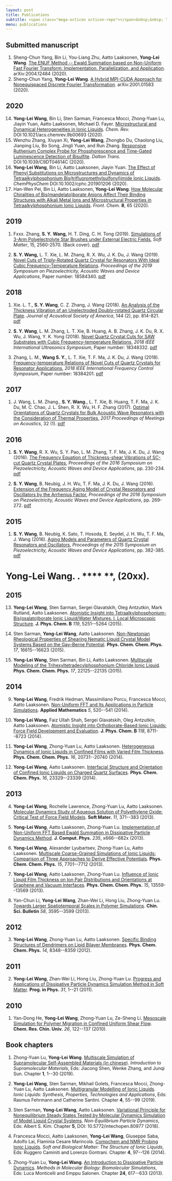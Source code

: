 ```yaml
---
layout: post
title: Publications
subtitle: <span class="mega-octicon octicon-repo"></span>&nbsp;&nbsp; Yonglei's Publications
menu: publications
---
```


## Submitted manuscript

1. Sheng-Chun Yang, Bin Li, You-Liang Zhu, Aatto Laaksonen, **Yong-Lei Wang**. [The ENUF Method -- Ewald Summation based on Non-Uniform Fast Fourier Transform: Implementation, Parallelization, and Application](https://arxiv.org/abs/2004.12484). arXiv:2004.12484 (2020).
2. Sheng-Chun Yang, **Yong-Lei Wang**. [A Hybrid MPI-CUDA Approach for Nonequispaced Discrete Fourier Transformation](https://arxiv.org/abs/2001.01583). arXiv:2001.01583 (2020).


## 2020

14. **Yong-Lei Wang**, Bin Li, Sten Sarman, Francesca Mocci, Zhong-Yuan Lu, Jiayin Yuan, Aatto Laaksonen, Michael D. Fayer. [Microstructural and Dynamical Heterogeneities in Ionic Liquids](https://pubs.acs.org/doi/abs/10.1021/acs.chemrev.9b00693). *Chem. Rev.* DOI:10.1021/acs.chemrev.9b00693 (2020).
3. Wenzhu Zhang, Xiuyan Xi, **Yong-Lei Wang**, Zhongbo Du, Chaolong Liu, Jianping
Liu, Bo Song, Jingli Yuan, and Run Zhang. [Responsive Ruthenium Complex Probe for Phosphorescence and Time-Gated Luminescence Detection of Bisulfite](https://pubs.rsc.org/en/content/articlelanding/2020/dt/c9dt04614c). *Dalton Trans.* DOI:10.1039/C9DT04614C (2020).
2. **Yong-Lei Wang**, Bin Li, Aatto Laaksonen, Jiayin Yuan. [The Effect of Phenyl Substitutions on Microstructures and Dynamics of Tetraalkylphosphonium Bis(trifluoromethylsulfonyl)imide Ionic Liquids](https://chemistry-europe.onlinelibrary.wiley.com/doi/abs/10.1002/cphc.201901206). *ChemPhysChem* DOI:10.1002/cphc.201901206 (2020).
1. Han-Wen Pei, Bin Li, Aatto Laaksonen, **Yong-Lei Wang**. [How Molecular Chiralities of Bis(mandelato)borate Anions Affect Their Binding Structures with Alkali Metal Ions and Microstructural Properties in Tetraalkylphosphonium Ionic Liquids](https://www.frontiersin.org/articles/10.3389/fchem.2020.00065/full). *Front. Chem.* **8**, 65 (2020).


## 2019











1. Fxxx. Zhang, **S. Y.** **Wang,** H. T. Ding, C. H. Tong (2019). [Simulations of 3-Arm Polyelectrolyte Star Brushes under External Electric Fields](https://pubs.rsc.org/en/content/articlelanding/2019/sm/c8sm02131g#!divAbstract), *Soft Matter*, 15, 2560-2570. (Back cover). <a href="/assets/files/2019Soft_Matter.pdf">pdf</a>

2. **S. Y. Wang,** L. T. Xie, L. M. Zhang,     R. X. Wu, J. K. Du, J. Wang (2019). [Novel Cuts of Triply-Rotated Quartz Crystal for Resonators With      Ideal Cubic Frequency-Temperature Relations](https://ieeexplore.ieee.org/document/8681866). *Proceedings     of the 2019 Symposium on Piezoelectricity, Acoustic Waves and Device     Applications*, Paper     number: 18584340. <a href="/assets/files/2019SPWADA.pdf">pdf</a>

## 2018

1. Xie. L. T., **S. Y.     Wang**, C. Z. Zhang, J. Wang (2018). [An Analysis of the Thickness Vibration of an      Unelectroded Doubly-rotated Quartz Circular Plate](https://asa.scitation.org/doi/10.1121/1.5050609?af=R). *Journal of Acoustical Society of     America*, 144 (2), pp. 814-821. <a href="/assets/files/2018JASA.pdf">pdf</a>

2.  **S. Y. Wang**, L. M. Zhang, L. T.     Xie, B. Huang, A. B. Zhang, J. K. Du, R. X. Wu, J. Wang, Y. K. Yong (2018). [Novel Quartz Crystal Cuts for SAW Substrates with      Cubic Frequency-temperature Relations,](https://ieeexplore.ieee.org/document/8579853) *2018 IEEE International Ultrasonics     Symposium*, Paper number: 18348332. <a href="/assets/files/2018IUS.pdf">pdf</a>

3.  Zhang, L. M., **Wang     S. Y.**, L. T. Xie, T. F. Ma, J. K. Du, J. Wang (2018). [Frequency-temperature Relations of Novel Cuts of      Quartz Crystals for Resonator Applications](https://ieeexplore.ieee.org/document/8597466), *2018 IEEE International Frequency     Control Symposium*, Paper number: 18384201. <a href="/assets/files/2018IFCS.pdf">pdf</a>

## 2017

1. J. Wang, L. M. Zhang.,     **S. Y. Wang.**, L. T. Xie, B. Huang, T. F. Ma, J. K. Du, M. C. Chao,     J. L. Shen, R. X. Wu, H. F. Zhang (2017). [Optimal Orientations of Quartz Crystals for Bulk      Acoustic Wave Resonators with the Consideration of Thermal Properties,](https://asa.scitation.org/doi/10.1121/2.0000724) *2017 Proceedings of Meetings on Acoustics*, 32 (1). <a href="/assets/files/2017ICU.pdf">pdf</a>

## 2016

1. **S. Y. Wang**, R. X. Wu, S. Y.     Pao, L. M. Zhang, T. F. Ma, J. K. Du, J. Wang (2016). [The Frequency Equation of Thickness-shear      Vibrations of SC-cut Quartz Crystal Plates](https://ieeexplore.ieee.org/document/7829994), *Proceedings of the 2016 Symposium     on Piezoelectricity, Acoustic Waves and Device Applications*, pp. 230-234. <a href="/assets/files/2016SPAWADA1.pdf">pdf</a>

2. **S. Y. Wang**, B. Neubig, J.     H. Wu, T. F. Ma, J. K. Du, J. Wang (2016). [Extension of the Frequency Aging Model of Crystal      Resonators and Oscillators by the Arrhenius Factor](https://ieeexplore.ieee.org/document/7830003), *Proceedings of the 2016     Symposium on Piezoelectricity, Acoustic Waves and Device Applications*,     pp. 269-272. <a href="/assets/files/2016SPAWADA.pdf">pdf</a>

## 2015

1. **S. Y. Wang**, B. Neubig, K. Sato,     T. Hosoda, E. Seydel, J. H. Wu, T. F. Ma, J. Wang (2016). [Aging Models and Parameters of Quartz Crystal      Resonators and Oscillators](https://ieeexplore.ieee.org/document/7364512/), *Proceedings of the 2015 Symposium on Piezoelectricity, Acoustic Waves and Device Applications*, pp. 382-385. <a href="/assets/files/2015SPAWADA.pdf">pdf</a>


# **Yong-Lei Wang**. [](). **** **,  (20xx).







## 2015

13. **Yong-Lei Wang**, Sten Sarman, Sergei Glavatskih, Oleg Antzutkin, Mark Rutland, Aatto Laaksonen. [Atomistic Insight into Tetraalkylphosphonium-Bis(oxalato)borate Ionic Liquid/Water Mixtures. I. Local Microscopic Structure](https://pubs.acs.org/doi/10.1021/acs.jpcb.5b00667). **J. Phys. Chem. B** *119*, 5251--5264 (2015).

14. Sten Sarman, **Yong-Lei Wang**, Aatto Laaksonen. [Non-Newtonian Rheological Properties of Shearing Nematic Liquid Crystal Model Systems Based on the Gay–Berne Potential](https://pubs.rsc.org/en/content/articlelanding/2015/cp/c5cp02468d). **Phys. Chem. Chem. Phys.** *17*, 16615--16623 (2015).

15. **Yong-Lei Wang**, Sten Sarman, Bin Li, Aatto Laaksonen. [Multiscale Modeling of the Trihexyltetradecylphosphonium Chloride Ionic Liquid](https://pubs.rsc.org/ko/content/articlelanding/2015/cp/c5cp02586a). **Phys. Chem. Chem. Phys.** *17*, 22125--22135 (2015).





## 2014

9. **Yong-Lei Wang**, Fredrik Hedman, Massimiliano Porcu, Francesca Mocci, Aatto Laaksonen. [Non-Uniform FFT and Its Applications in Particle Simulations](https://m.scirp.org/papers/42807). **Applied Mathematics** *5*, 520--541 (2014).

10. **Yong-Lei Wang**, Faiz Ullah Shah, Sergei Glavatskih, Oleg Antzutkin, Aatto
Laaksonen. [Atomistic Insight into Orthoborate-Based Ionic Liquids: Force Field Development and Evaluation](https://pubs.acs.org/doi/10.1021/jp503029d). **J. Phys. Chem. B** *118*, 8711--8723 (2014).

11. **Yong-Lei Wang**, Zhong-Yuan Lu, Aatto Laaksonen. [Heterogeneous Dynamics of Ionic Liquids in Confined Films with Varied Film Thickness](https://pubs.rsc.org/en/content/articlelanding/2014/CP/c4cp02843k). **Phys. Chem. Chem. Phys.** *16*, 20731--20740 (2014).

12. **Yong-Lei Wang**, Aatto Laaksonen. [Interfacial Structure and Orientation of Confined Ionic Liquids on Charged Quartz Surfaces](https://pubs.rsc.org/en/Content/ArticleLanding/CP/2014/C4CP03077J). **Phys. Chem. Chem. Phys.** *16*, 23329--23339 (2014).





## 2013

4. **Yong-Lei Wang**, Rochelle Lawrence, Zhong-Yuan Lu, Aatto Laaksonen. [Molecular Dynamics Study of Aqueous Solution of Polyethylene Oxide: Critical Test
of Force Field Models](https://www.tandfonline.com/doi/abs/10.1080/1539445X.2012.669221). **Soft Mater.** *11*, 371--383 (2013).

5. **Yong-Lei Wang**, Aatto Laaksonen, Zhong-Yuan Lu. [Implementation of Non-Uniform FFT Based Ewald Summation in Dissipative Particle Dynamics Method](https://www.sciencedirect.com/science/article/pii/S0021999112005542). **J. Comput. Phys.** *235*, x666--682x (2013).

6. **Yong-Lei Wang**, Alexander Lyubartsev, Zhong-Yuan Lu, Aatto Laaksonen. [Multiscale Coarse-Grained Simulations of Ionic Liquids: Comparison of Three Approaches to Derive Effective Potentials](https://pubs.rsc.org/en/content/articlelanding/2013/cp/c3cp44108c). **Phys. Chem. Chem. Phys.** *15*, 7701--7712 (2013).

7. **Yong-Lei Wang**, Aatto Laaksonen, Zhong-Yuan Lu. [Influence of Ionic Liquid Film Thickness on Ion Pair Distributions and Orientations at Graphene and Vacuum Interfaces](https://pubs.rsc.org/en/content/articlelanding/2013/CP/C3CP51226F). **Phys. Chem. Chem. Phys.** *15*, 13559--13569 (2013).

8. Yan-Chun Li, **Yong-Lei Wang**, Zhan-Wei Li, Hong Liu, Zhong-Yuan Lu. [Towards Larger Spatiotemporal Scales in Polymer Simulations](https://link.springer.com/article/10.1007/s11434-013-5981-1). **Chin. Sci. Bulletin** *58*, 3595--3599 (2013).





## 2012
3. **Yong-Lei Wang**, Zhong-Yuan Lu, Aatto Laaksonen. [Specific Binding Structures of Dendrimers on Lipid Bilayer Membranes](https://pubs.rsc.org/en/content/articlelanding/2012/cp/c2cp40700k). **Phys. Chem. Chem. Phys.** *14*, 8348--8359 (2012).





## 2011

2. **Yong-Lei Wang**, Zhan-Wei Li, Hong Liu, Zhong-Yuan Lu. [Progress and Applications of Dissipative Particle Dynamics Simulation Method in Soft Matter](https://pip.nju.edu.cn/Views/Shared/Error.aspx?aspxerrorpath=/Home/DownloadPDF/731). **Prog. in Phys.** *31*, 1--21 (2011).





## 2010

1. Yan-Dong He, **Yong-Lei Wang**, Zhong-Yuan Lu, Ze-Sheng Li. [Mesoscale Simulation for Polymer Migration in Confined Uniform Shear Flow](https://www.semanticscholar.org/paper/Mesoscale-Simulation-for-Polymer-Migration-in-Shear-He-Yan-dong/f2ce90d761403ffa163fd09085bcf9f7726411d9). **Chem. Res. Chin. Univ.** *26*, 122--137 (2010).





## Book chapters

1. Zhong-Yuan Lu, **Yong-Lei Wang**. [Multiscale Simulation of Supramolecular Self-Assembled Materials (in chinese)](). *Introduction to Supramolecular Materials*, Eds: Jiacong Shen, Wenke Zhang, and Junqi Sun. Chapter **1**, 1--30 (2019).

2. **Yong-Lei Wang**, Sten Sarman, Mikhail Golets, Francesca Mocci, Zhong-Yuan Lu, Aatto Laaksonen. [Multigranular Modelling of Ionic Liquids](https://www.degruyter.com/view/book/9783110583632/10.1515/9783110583632-004.xml). *Ionic Liquids: Synthesis, Properties, Technologies and Applications*, Eds: Rasmus Fehrmann and Catherine Santini. Chapter **4**, 55--99 (2019).

3. Sten Sarman, **Yong-Lei Wang**, Aatto Laaksonen. [Variational Principle for Nonequilibrium Steady States Tested by Molecular Dynamics Simulation of Model Liquid Crystal Systems](https://www.intechopen.com/books/non-equilibrium-particle-dynamics/variational-principle-for-nonequilibrium-steady-states-tested-by-molecular-dynamics-simulation-of-mo). *Non-Equilibrium Particle Dynamics*, Eds: Albert S. Kim. Chapter **5**, DOI: 10.5772/intechopen.80977 (2018).

4. Francesca Mocci, Aatto Laaksonen, **Yong-Lei Wang**, Giuseppe Saba, Adolfo Lai, Flaminia Cesare Marincola. [Compchem and NMR Probing Ionic Liquids](https://link.springer.com/chapter/10.1007/978-3-319-01698-6_4). *Soft and Biological Matter: The Structure of Ionic Liquids*, Eds: Ruggero Caminiti and Lorenzo Gontrani. Chapter **4**, 97--126 (2014).

5. Zhong-Yuan Lu, **Yong-Lei Wang**. [An Introduction to Dissipative Particle Dynamics](https://link.springer.com/protocol/10.1007/978-1-62703-017-5_24). *Methods in Molecular Biology: Biomolecular Simulations*, Eds: Luca Monticelli and Emppu Salonen. Chapter **24**, 617--633 (2013).

